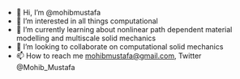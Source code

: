 - 👋 Hi, I’m @mohibmustafa
- 👀 I’m interested in all things computational
- 🌱 I’m currently learning about nonlinear path dependent material modelling and multiscale solid mechanics
- 💞️ I’m looking to collaborate on computational solid mechanics
- 📫 How to reach me mohibmustafa@gmail.com, Twitter @Mohib_Mustafa

<!---
mohibmustafa/mohibmustafa is a ✨ special ✨ repository because its `README.md` (this file) appears on your GitHub profile.
You can click the Preview link to take a look at your changes.
--->
